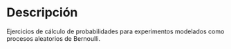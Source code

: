 # Descripción

Ejercicios de cálculo de probabilidades para experimentos modelados como procesos aleatorios de Bernoulli.
